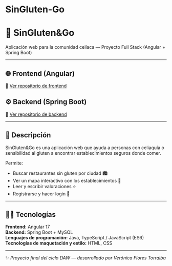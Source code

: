 # SinGluten-Go

# 🍞 SinGluten&Go
Aplicación web para la comunidad celíaca — Proyecto Full Stack (Angular + Spring Boot)

---

## 🌐 Frontend (Angular)
🔗 [Ver repositorio de frontend](https://github.com/VeronicaFT/singlutengo-frontend)

## ⚙️ Backend (Spring Boot)
🔗 [Ver repositorio de backend](https://github.com/VeronicaFT/singlutengo-backend)

---

## 📖 Descripción
SinGluten&Go es una aplicación web que ayuda a personas con celiaquía o sensibilidad al gluten a encontrar establecimientos seguros donde comer.

Permite:
- Buscar restaurantes sin gluten por ciudad 🏙️  
- Ver un mapa interactivo con los establecimientos 📍  
- Leer y escribir valoraciones ⭐  
- Registrarse y hacer login 🔐  

---

## 👩‍💻 Tecnologías
**Frontend:** Angular 17  
**Backend:** Spring Boot + MySQL  
**Lenguajes de programación:** Java, TypeScript / JavaScript (ES6)  
**Tecnologías de maquetación y estilo:** HTML, CSS  

---

✨ *Proyecto final del ciclo DAW — desarrollado por Verónica Flores Torralba*
